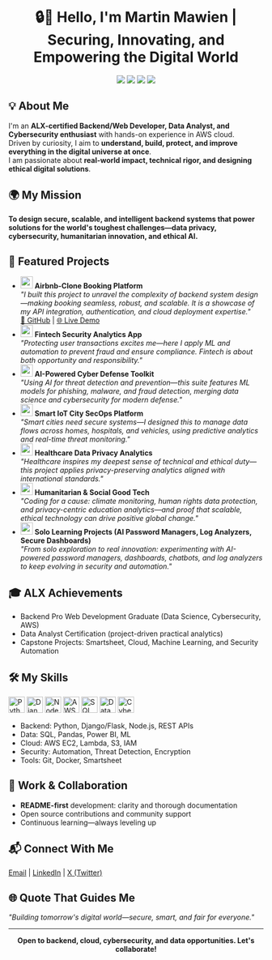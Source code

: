 <h1 align="center">🔒🚀 Hello, I'm Martin Mawien
| Securing, Innovating, and Empowering the Digital World</h1>
<p align="center">
  <img src="https://img.shields.io/badge/Backend%20Engineer-1d72b8?style=for-the-badge&logo=python">
  <img src="https://img.shields.io/badge/Data%20Science-4ca978?style=for-the-badge&logo=pandas">
  <img src="https://img.shields.io/badge/Cybersecurity-bd2323?style=for-the-badge&logo=cyber-security">
  <img src="https://img.shields.io/badge/AWS%20Cloud-ff9900?style=for-the-badge&logo=amazonaws">
</p>

<h2>💡 About Me</h2>
<p>
I'm an <b>ALX-certified Backend/Web Developer, Data Analyst, and Cybersecurity enthusiast</b> with hands-on experience in AWS cloud.<br>
Driven by curiosity, I aim to <b>understand, build, protect, and improve everything in the digital universe at once</b>.<br>
I am passionate about <b>real-world impact, technical rigor, and designing ethical digital solutions</b>.
</p>

<h2>🌍 My Mission</h2>
<p>
<b>To design secure, scalable, and intelligent backend systems that power solutions for the world's toughest challenges—data privacy, cybersecurity, humanitarian innovation, and ethical AI.</b>
</p>

<h2>🚀 Featured Projects</h2>
<ul>
  <li>
    <img src="https://img.icons8.com/color/48/000000/flutter.png" width="24" />
    <b>Airbnb-Clone Booking Platform</b><br>
    <i>
      "I built this project to unravel the complexity of backend system design—making booking seamless, robust, and scalable. It is a showcase of my API integration, authentication, and cloud deployment expertise."
    </i>
    <br>
    <a href="https://github.com/Martin-Mawien/airbnb-clone-project">🔗 GitHub</a> | <a href="[Live Demo URL]">🌐 Live Demo</a>
  </li>
  <li>
    <img src="https://img.icons8.com/color/48/000000/bank.png" width="24" />
    <b>Fintech Security Analytics App</b><br>
    <i>
      "Protecting user transactions excites me—here I apply ML and automation to prevent fraud and ensure compliance. Fintech is about both opportunity and responsibility."
    </i>
  </li>
  <li>
    <img src="https://img.icons8.com/color/48/000000/brain.png" width="24" />
    <b>AI-Powered Cyber Defense Toolkit</b><br>
    <i>
      "Using AI for threat detection and prevention—this suite features ML models for phishing, malware, and fraud detection, merging data science and cybersecurity for modern defense."
    </i>
  </li>
  <li>
    <img src="https://img.icons8.com/color/48/000000/internet-of-things.png" width="24" />
    <b>Smart IoT City SecOps Platform</b><br>
    <i>
      "Smart cities need secure systems—I designed this to manage data flows across homes, hospitals, and vehicles, using predictive analytics and real-time threat monitoring."
    </i>
  </li>
  <li>
    <img src="https://img.icons8.com/color/48/000000/health-data.png" width="24" />
    <b>Healthcare Data Privacy Analytics</b><br>
    <i>
      "Healthcare inspires my deepest sense of technical and ethical duty—this project applies privacy-preserving analytics aligned with international standards."
    </i>
  </li>
  <li>
    <img src="https://img.icons8.com/color/48/000000/globe--v2.png" width="24" />
    <b>Humanitarian & Social Good Tech</b><br>
    <i>
      "Coding for a cause: climate monitoring, human rights data protection, and privacy-centric education analytics—and proof that scalable, ethical technology can drive positive global change."
    </i>
  </li>
  <li>
    <img src="https://img.icons8.com/color/48/000000/lock--v1.png" width="24" />
    <b>Solo Learning Projects (AI Password Managers, Log Analyzers, Secure Dashboards)</b><br>
    <i>
      "From solo exploration to real innovation: experimenting with AI-powered password managers, dashboards, chatbots, and log analyzers to keep evolving in security and automation."
    </i>
  </li>
</ul>

<h2>🎓 ALX Achievements</h2>
<ul>
  <li>Backend Pro Web Development Graduate (Data Science, Cybersecurity, AWS)</li>
  <li>Data Analyst Certification (project-driven practical analytics)</li>
  <li>Capstone Projects: Smartsheet, Cloud, Machine Learning, and Security Automation</li>
</ul>

<h2>🛠️ My Skills</h2>
<p>
  <img src="https://img.icons8.com/color/48/000000/python--v1.png" width="32" title="Python"/>
  <img src="https://img.icons8.com/color/48/000000/django.png" width="32" title="Django"/>
  <img src="https://img.icons8.com/color/48/000000/nodejs.png" width="32" title="NodeJS"/>
  <img src="https://img.icons8.com/color/48/000000/amazon-web-services.png" width="32" title="AWS"/>
  <img src="https://img.icons8.com/color/48/000000/mysql-logo.png" width="32" title="SQL"/>
  <img src="https://img.icons8.com/color/48/000000/data-configuration.png" width="32" title="Data Science"/>
  <img src="https://img.icons8.com/color/48/000000/security-verified.png" width="32" title="Cybersecurity"/>
</p>
<ul>
  <li>Backend: Python, Django/Flask, Node.js, REST APIs</li>
  <li>Data: SQL, Pandas, Power BI, ML</li>
  <li>Cloud: AWS EC2, Lambda, S3, IAM</li>
  <li>Security: Automation, Threat Detection, Encryption</li>
  <li>Tools: Git, Docker, Smartsheet</li>
</ul>

<h2>🤝 Work & Collaboration</h2>
<ul>
  <li><b>README-first</b> development: clarity and thorough documentation</li>
  <li>Open source contributions and community support</li>
  <li>Continuous learning—always leveling up</li>
</ul>

<h2>📬 Connect With Me</h2>
<p>
  <a href="mailto:[pakokbwana91@gmail.com]">Email</a> |
  <a href="https://linkedin.com/in/martinmawien">LinkedIn</a> |
  <a href="https://twitter.com/@martin_mawien">X (Twitter)</a>
</p>

<h2>🌐 Quote That Guides Me</h2>
<p>
  <i>"Building tomorrow's digital world—secure, smart, and fair for everyone."</i>
</p>

---

<p align="center"><b>Open to backend, cloud, cybersecurity, and data opportunities. Let's collaborate!</b></p>
